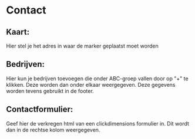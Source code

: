 # Contact
## Kaart: 
Hier stel je het adres in waar de marker geplaatst moet worden

## Bedrijven: 
Hier kun je bedrijven toevoegen die onder ABC-groep vallen door op "+" te klikken. Deze worden dan onder elkaar weergegeven. Deze gegevens worden tevens gebruikt in de footer.

## Contactformulier: 
Geef hier de verkregen html van een clickdimensions formulier in. Dit wordt dan in de rechtse kolom weergegeven.

